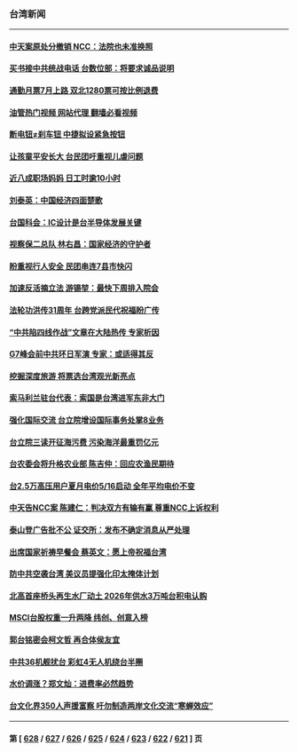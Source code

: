 ### 台湾新闻
---
#### [中天案原处分撤销  NCC：法院也未准换照](../../pages/ncid1349361/n13996723.md?05150845) 
#### [买书接中共统战电话 台数位部：将要求诚品说明](../../pages/ncid1349361/n13996748.md?05150845) 
#### [通勤月票7月上路 双北1280票可按比例退费](../../pages/ncid1349361/n13996707.md?05150845) 
#### [油管热门视频 网站代理 翻墙必看视频](http://138.2.39.72:81/youtube.html?epic-marker?05150845)
#### [断电钮≠刹车钮 中捷拟设紧急按钮](../../pages/ncid1349361/n13996705.md?05150845) 
#### [让孩童平安长大 台民团吁重视儿虐问题](../../pages/ncid1349361/n13996709.md?05150845) 
#### [近八成职场妈妈 日工时逾10小时](../../pages/ncid1349361/n13996708.md?05150845) 
#### [刘泰英：中国经济四面楚歌](../../pages/ncid1349361/n13996689.md?05150845) 
#### [台国科会：IC设计是台半导体发展关键](../../pages/ncid1349361/n13996696.md?05150845) 
#### [视察保二总队 林右昌：国家经济的守护者](../../pages/ncid1349361/n13996663.md?05150845) 
#### [盼重视行人安全 民团串连7县市快闪](../../pages/ncid1349361/n13996651.md?05150845) 
#### [加速反活摘立法 游锡堃：最快下周排入院会](../../pages/ncid1349361/n13995900.md?05150845) 
#### [法轮功洪传31周年 台跨党派民代祝福盼广传](../../pages/ncid1349361/n13994905.md?05150845) 
#### [“中共陷四线作战”文章在大陆热传 专家析因](../../pages/ncid1349361/n13995278.md?05150845) 
#### [G7峰会前中共环日军演 专家：或适得其反](../../pages/ncid1349361/n13994758.md?05150845) 
#### [挖掘深度旅游 将票选台湾观光新亮点](../../pages/ncid1349361/n13994864.md?05150845) 
#### [索马利兰驻台代表：索国是台湾进军东非大门](../../pages/ncid1349361/n13994862.md?05150845) 
#### [强化国际交流 台立院增设国际事务处掌8业务](../../pages/ncid1349361/n13994867.md?05150845) 
#### [台立院三读开征海污费 污染海洋最重罚亿元](../../pages/ncid1349361/n13994869.md?05150845) 
#### [台农委会将升格农业部 陈吉仲：回应农渔民期待](../../pages/ncid1349361/n13994872.md?05150845) 
#### [台2.5万高压用户夏月电价5/16启动 全年平均电价不变](../../pages/ncid1349361/n13994809.md?05150845) 
#### [中天告NCC案 陈建仁：判决双方有输有赢 尊重NCC上诉权利](../../pages/ncid1349361/n13994836.md?05150845) 
#### [泰山登广告批不公 证交所：发布不确定消息从严处理](../../pages/ncid1349361/n13994837.md?05150845) 
#### [出席国家祈祷早餐会 蔡英文：愿上帝祝福台湾](../../pages/ncid1349361/n13994838.md?05150845) 
#### [防中共空袭台湾 美议员提强化印太掩体计划](../../pages/ncid1349361/n13994840.md?05150845) 
#### [北高首座桥头再生水厂动土 2026年供水3万吨台积电认购](../../pages/ncid1349361/n13994839.md?05150845) 
#### [MSCI台股权重一升两降 纬创、创意入榜](../../pages/ncid1349361/n13994780.md?05150845) 
#### [郭台铭密会柯文哲 再合体侯友宜](../../pages/ncid1349361/n13994806.md?05150845) 
#### [中共36机舰扰台 彩虹4无人机绕台半圈](../../pages/ncid1349361/n13994811.md?05150845) 
#### [水价调涨？郑文灿：进费率必然趋势](../../pages/ncid1349361/n13994808.md?05150845) 
#### [台文化界350人声援富察 吁勿制造两岸文化交流“寒蝉效应”](../../pages/ncid1349361/n13994815.md?05150845) 

---
#### 第 [ [628](./628.md?05150845) / [627](./627.md?05150845) / [626](./626.md?05150845) / [625](./625.md?05150845) / [624](./624.md?05150845) / [623](./623.md?05150845) / [622](./622.md?05150845) / [621](./621.md?05150845) ] 页
